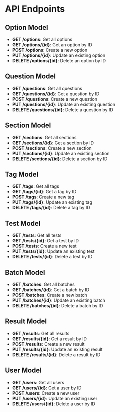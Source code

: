 # API Endpoints

## Option Model
- **GET /options**: Get all options
- **GET /options/{id}**: Get an option by ID
- **POST /options**: Create a new option
- **PUT /options/{id}**: Update an existing option
- **DELETE /options/{id}**: Delete an option by ID

## Question Model
- **GET /questions**: Get all questions
- **GET /questions/{id}**: Get a question by ID
- **POST /questions**: Create a new question
- **PUT /questions/{id}**: Update an existing question
- **DELETE /questions/{id}**: Delete a question by ID

## Section Model
- **GET /sections**: Get all sections
- **GET /sections/{id}**: Get a section by ID
- **POST /sections**: Create a new section
- **PUT /sections/{id}**: Update an existing section
- **DELETE /sections/{id}**: Delete a section by ID

## Tag Model
- **GET /tags**: Get all tags
- **GET /tags/{id}**: Get a tag by ID
- **POST /tags**: Create a new tag
- **PUT /tags/{id}**: Update an existing tag
- **DELETE /tags/{id}**: Delete a tag by ID

## Test Model
- **GET /tests**: Get all tests
- **GET /tests/{id}**: Get a test by ID
- **POST /tests**: Create a new test
- **PUT /tests/{id}**: Update an existing test
- **DELETE /tests/{id}**: Delete a test by ID

## Batch Model
- **GET /batches**: Get all batches
- **GET /batches/{id}**: Get a batch by ID
- **POST /batches**: Create a new batch
- **PUT /batches/{id}**: Update an existing batch
- **DELETE /batches/{id}**: Delete a batch by ID

## Result Model
- **GET /results**: Get all results
- **GET /results/{id}**: Get a result by ID
- **POST /results**: Create a new result
- **PUT /results/{id}**: Update an existing result
- **DELETE /results/{id}**: Delete a result by ID

## User Model
- **GET /users**: Get all users
- **GET /users/{id}**: Get a user by ID
- **POST /users**: Create a new user
- **PUT /users/{id}**: Update an existing user
- **DELETE /users/{id}**: Delete a user by ID
